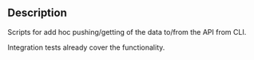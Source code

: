 ## Description
Scripts for add hoc pushing/getting of the data to/from the API from CLI.

Integration tests already cover the functionality.

[//]: # (TODO: will be covered)
